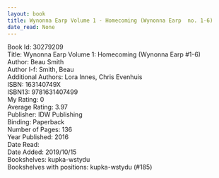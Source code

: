 ```yaml
---
layout: book
title: Wynonna Earp Volume 1 - Homecoming (Wynonna Earp  no. 1-6)
date_read: None
---
```


Book Id: 30279209<br />
Title: Wynonna Earp Volume 1: Homecoming (Wynonna Earp #1-6)<br />
Author: Beau Smith<br />
Author l-f: Smith, Beau<br />
Additional Authors: Lora Innes, Chris Evenhuis<br />
ISBN: 163140749X<br />
ISBN13: 9781631407499<br />
My Rating: 0<br />
Average Rating: 3.97<br />
Publisher: IDW Publishing<br />
Binding: Paperback<br />
Number of Pages: 136<br />
Year Published: 2016<br />
Date Read: <br />
Date Added: 2019/10/15<br />
Bookshelves: kupka-wstydu<br />
Bookshelves with positions: kupka-wstydu (#185)<br />

